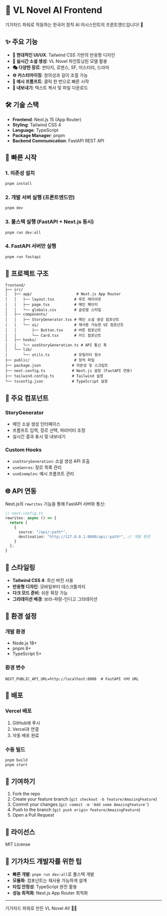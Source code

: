 # 🤖 VL Novel AI Frontend

기가차드 파워로 작동하는 한국어 창작 AI 어시스턴트의 프론트엔드입니다! 💪

## ✨ 주요 기능

- **🎨 현대적인 UI/UX**: Tailwind CSS 기반의 반응형 디자인
- **🚀 실시간 소설 생성**: VL Novel 파인튜닝된 모델 활용
- **🎭 다양한 장르**: 판타지, 로맨스, SF, 미스터리, 드라마
- **⚙️ 커스터마이징**: 창의성과 길이 조절 가능
- **📝 예시 프롬프트**: 클릭 한 번으로 빠른 시작
- **💾 내보내기**: 텍스트 복사 및 파일 다운로드

## 🛠️ 기술 스택

- **Frontend**: Next.js 15 (App Router)
- **Styling**: Tailwind CSS 4
- **Language**: TypeScript
- **Package Manager**: pnpm
- **Backend Communication**: FastAPI REST API

## 🚀 빠른 시작

### 1. 의존성 설치
```bash
pnpm install
```

### 2. 개발 서버 실행 (프론트엔드만)
```bash
pnpm dev
```

### 3. 풀스택 실행 (FastAPI + Next.js 동시)
```bash
pnpm run dev:all
```

### 4. FastAPI 서버만 실행
```bash
pnpm run fastapi
```

## 📁 프로젝트 구조

```
frontend/
├── src/
│   ├── app/                    # Next.js App Router
│   │   ├── layout.tsx         # 루트 레이아웃
│   │   ├── page.tsx           # 메인 페이지
│   │   └── globals.css        # 글로벌 스타일
│   ├── components/
│   │   ├── StoryGenerator.tsx # 메인 소설 생성 컴포넌트
│   │   └── ui/                # 재사용 가능한 UI 컴포넌트
│   │       ├── Button.tsx     # 버튼 컴포넌트
│   │       └── Card.tsx       # 카드 컴포넌트
│   ├── hooks/
│   │   └── useStoryGeneration.ts # API 통신 훅
│   └── lib/
│       └── utils.ts           # 유틸리티 함수
├── public/                    # 정적 파일
├── package.json              # 의존성 및 스크립트
├── next.config.ts            # Next.js 설정 (FastAPI 연동)
├── tailwind.config.ts        # Tailwind 설정
└── tsconfig.json             # TypeScript 설정
```

## 🎯 주요 컴포넌트

### StoryGenerator
- 메인 소설 생성 인터페이스
- 프롬프트 입력, 장르 선택, 파라미터 조정
- 실시간 결과 표시 및 내보내기

### Custom Hooks
- `useStoryGeneration`: 소설 생성 API 호출
- `useGenres`: 장르 목록 관리
- `useExamples`: 예시 프롬프트 관리

## 🌐 API 연동

Next.js의 `rewrites` 기능을 통해 FastAPI 서버와 통신:

```typescript
// next.config.ts
rewrites: async () => {
  return [
    {
      source: "/api/:path*",
      destination: "http://127.0.0.1:8000/api/:path*", // 개발 환경
    }
  ];
}
```

## 🎨 스타일링

- **Tailwind CSS 4**: 최신 버전 사용
- **반응형 디자인**: 모바일부터 데스크톱까지
- **다크 모드 준비**: 쉬운 확장 가능
- **그라데이션 배경**: 보라-파랑-인디고 그라데이션

## 🔧 환경 설정

### 개발 환경
- Node.js 18+
- pnpm 8+
- TypeScript 5+

### 환경 변수
```env
NEXT_PUBLIC_API_URL=http://localhost:8000  # FastAPI 서버 URL
```

## 🚀 배포

### Vercel 배포
1. GitHub에 푸시
2. Vercel과 연결
3. 자동 배포 완료

### 수동 빌드
```bash
pnpm build
pnpm start
```

## 🤝 기여하기

1. Fork the repo
2. Create your feature branch (`git checkout -b feature/AmazingFeature`)
3. Commit your changes (`git commit -m 'Add some AmazingFeature'`)
4. Push to the branch (`git push origin feature/AmazingFeature`)
5. Open a Pull Request

## 📄 라이선스

MIT License

## 🎉 기가차드 개발자를 위한 팁

- **빠른 개발**: `pnpm run dev:all`로 풀스택 개발
- **모듈화**: 컴포넌트는 재사용 가능하게 설계
- **타입 안정성**: TypeScript 완전 활용
- **성능 최적화**: Next.js App Router 최적화

---

기가차드 파워로 만든 VL Novel AI! 🚀💪
